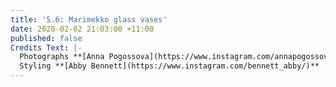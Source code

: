 ```yaml
---
title: '5.6: Marimekko glass vases'
date: 2020-02-02 21:03:00 +11:00
published: false
Credits Text: |-
  Photographs **[Anna Pogossova](https://www.instagram.com/annapogossova/)** at **[B&A](https://www.instagram.com/barepsau/)**
  Styling **[Abby Bennett](https://www.instagram.com/bennett_abby/)**
---
```


